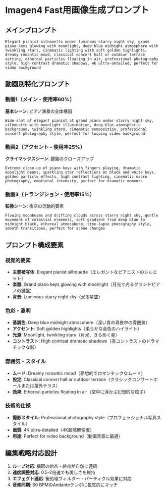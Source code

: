 # Imagen4 Fast用画像生成プロンプト

## メインプロンプト
```
Elegant pianist silhouette under luminous starry night sky, grand piano keys glowing with moonlight, deep blue midnight atmosphere with twinkling stars, cinematic lighting with soft golden highlights, dreamy romantic mood, classical concert hall or outdoor terrace setting, ethereal particles floating in air, professional photography style, high contrast dramatic shadows, 4K ultra-detailed, perfect for video background
```

## 動画別特化プロンプト

### 動画1（メイン - 使用率60%）
**基本シーン**: ピアノ演奏の全体構図
```
Wide shot of elegant pianist at grand piano under starry night sky, silhouette with moonlight illumination, deep blue atmospheric background, twinkling stars, cinematic composition, professional concert photography style, perfect for looping video background
```

### 動画2（アクセント - 使用率25%）
**クライマックスシーン**: 鍵盤のクローズアップ
```
Extreme close-up of piano keys with fingers playing, dramatic moonlight beams, sparkling star reflections on black and white keys, golden particle effects, high contrast lighting, cinematic macro photography, emotional intensity, perfect for dramatic moments
```

### 動画3（トランジション - 使用率15%）
**転換シーン**: 夜空の流動的要素
```
Flowing moonbeams and drifting clouds across starry night sky, gentle movement of celestial elements, soft gradient from deep blue to midnight black, ethereal atmosphere, time-lapse photography style, smooth transitions, perfect for scene changes
```

## プロンプト構成要素

### 視覚的要素
- **主要被写体**: Elegant pianist silhouette（エレガントなピアニストのシルエット）
- **楽器**: Grand piano keys glowing with moonlight（月光で光るグランドピアノの鍵盤）
- **背景**: Luminous starry night sky（光る星空）

### 色彩・照明
- **基調色**: Deep blue midnight atmosphere（深い青の真夜中の雰囲気）
- **アクセント**: Soft golden highlights（柔らかな金色のハイライト）
- **光源**: Moonlight, twinkling stars（月光、きらめく星）
- **コントラスト**: High contrast dramatic shadows（高コントラストのドラマチックな影）

### 雰囲気・スタイル
- **ムード**: Dreamy romantic mood（夢想的でロマンチックなムード）
- **設定**: Classical concert hall or outdoor terrace（クラシックコンサートホールまたは屋外テラス）
- **効果**: Ethereal particles floating in air（空中に浮かぶ幻想的な粒子）

### 技術的仕様
- **撮影スタイル**: Professional photography style（プロフェッショナル写真スタイル）
- **画質**: 4K ultra-detailed（4K超高解像度）
- **用途**: Perfect for video background（動画背景に最適）

## 編集戦略対応設計
1. **ループ対応**: 構図の始点・終点が自然に連続
2. **速度調整対応**: 0.5-2倍速でも美しさを維持
3. **エフェクト適応**: 後処理フィルター・パーティクル効果に対応
4. **音楽同期**: 80 BPMのAndanteテンポに視覚的にマッチ